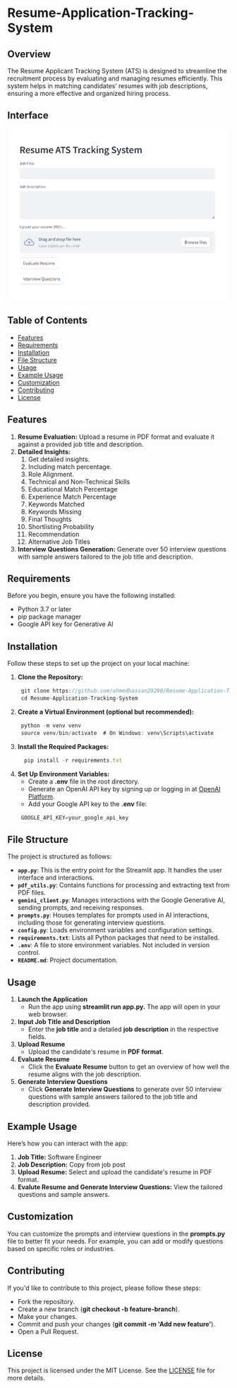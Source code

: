 # Resume-Application-Tracking-System
## Overview
The Resume Applicant Tracking System (ATS) is designed to streamline the recruitment process by evaluating and managing resumes efficiently. This system helps in matching candidates’ resumes with job descriptions, ensuring a more effective and organized hiring process.

## Interface
![Alt text](https://github.com/ahmedhassan29290/Resume-Application-Tracking-System/blob/main/image.png "This is some image...")

## Table of Contents
- [Features](#features)
- [Requirements](#requirements)
- [Installation](#installation)
- [File Structure](#file-structure)
- [Usage](#usage)
- [Example Usage](#example-usage)
- [Customization](#customization)
- [Contributing](#contributing)
- [License](#license)

## Features
1. **Resume Evaluation:** Upload a resume in PDF format and evaluate it against a provided job title and description.
2. **Detailed Insights:**
   1. Get detailed insights.
   2. Including match percentage.
   3. Role Alignment.
   4. Technical and Non-Technical Skills
   5. Educational Match Percentage
   6. Experience Match Percentage
   7. Keywords Matched
   8. Keywords Missing
   9. Final Thoughts
   10. Shortlisting Probability
   11. Recommendation
   12. Alternative Job Titles
4. **Interview Questions Generation:** Generate over 50 interview questions with sample answers tailored to the job title and description.

## Requirements
  Before you begin, ensure you have the following installed:
  * Python 3.7 or later
  * pip package manager
  * Google API key for Generative AI

## Installation
Follow these steps to set up the project on your local machine:
1. **Clone the Repository:**
     ```javascript
      git clone https://github.com/ahmedhassan29290/Resume-Application-Tracking-System.git
      cd Resume-Application-Tracking-System
      ```
2. **Create a Virtual Environment (optional but recommended):**
     ```javascript
      python -m venv venv
      source venv/bin/activate  # On Windows: venv\Scripts\activate
      ```
3. **Install the Required Packages:**
     ```javascript
       pip install -r requirements.txt
     ```
4. **Set Up Environment Variables:**
     * Create a **.env** file in the root directory.
     * Generate an OpenAI API key by signing up or logging in at [OpenAI Platform](https://ai.google.dev/gemini-api).
     * Add your Google API key to the **.env** file:
     ```javascript
      GOOGLE_API_KEY=your_google_api_key
     ```

## File Structure
The project is structured as follows:
- **`app.py`**: This is the entry point for the Streamlit app. It handles the user interface and interactions.
- **`pdf_utils.py`**: Contains functions for processing and extracting text from PDF files.
- **`gemini_client.py`**: Manages interactions with the Google Generative AI, sending prompts, and receiving responses.
- **`prompts.py`**: Houses templates for prompts used in AI interactions, including those for generating interview questions.
- **`config.py`**: Loads environment variables and configuration settings.
- **`requirements.txt`**: Lists all Python packages that need to be installed.
- **`.env`**: A file to store environment variables. Not included in version control.
- **`README.md`**: Project documentation.

## Usage
1. **Launch the Application**
   - Run the app using **streamlit run app.py.** The app will open in your web browser.
2. **Input Job Title and Description**
   - Enter the **job title** and a detailed **job description** in the respective fields.
3. **Upload Resume**
   - Upload the candidate's resume in **PDF format**.
4. **Evaluate Resume**
   - Click the **Evaluate Resume** button to get an overview of how well the resume aligns with the job description.
5. **Generate Interview Questions**
   - Click **Generate Interview Questions** to generate over 50 interview questions with sample answers tailored to the job title and description provided.
  
## Example Usage
Here’s how you can interact with the app:

1. **Job Title:** Software Engineer
2. **Job Description:** Copy from job post
3. **Upload Resume:** Select and upload the candidate's resume in PDF format.
4. **Evalute Resume and Generate Interview Questions:** View the tailored questions and sample answers.

## Customization
You can customize the prompts and interview questions in the **prompts.py** file to better fit your needs. For example, you can add or modify questions based on specific roles or industries.

## Contributing
If you'd like to contribute to this project, please follow these steps:

* Fork the repository.
* Create a new branch (**git checkout -b feature-branch**).
* Make your changes.
* Commit and push your changes (**git commit -m 'Add new feature'**).
* Open a Pull Request.

## License
This project is licensed under the MIT License. See the [LICENSE](https://github.com/ahmedhassan29290/Resume-Application-Tracking-System/blob/main/LICENSE) file for more details.





     

  
